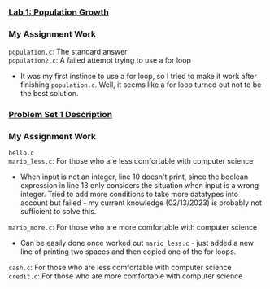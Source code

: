 ### [Lab 1: Population Growth](https://cs50.harvard.edu/x/2023/labs/1/)

### My Assignment Work
`population.c`: The standard answer  
`population2.c`: A failed attempt trying to use a for loop 
- It was my first instince to use a for loop, so I tried to make it work after finishing `population.c`. Well, it seems like a for loop turned out not to be the best solution.    

### [Problem Set 1 Description](https://cs50.harvard.edu/x/2023/psets/1/)

### My Assignment Work
`hello.c`  
`mario_less.c`: For those who are less comfortable with computer science  
- When input is not an integer, line 10 doesn't print, since the boolean expression in line 13 only considers the situation when input is a wrong integer. Tried to add more conditions to take more datatypes into account but failed - my current knowledge (02/13/2023) is probably not sufficient to solve this.   

`mario_more.c`: For those who are more comfortable with computer science  
- Can be easily done once worked out `mario_less.c` - just added a new line of printing two spaces and then copied one of the for loops.   

`cash.c`: For those who are less comfortable with computer science  
`credit.c`: For those who are more comfortable with computer science  
